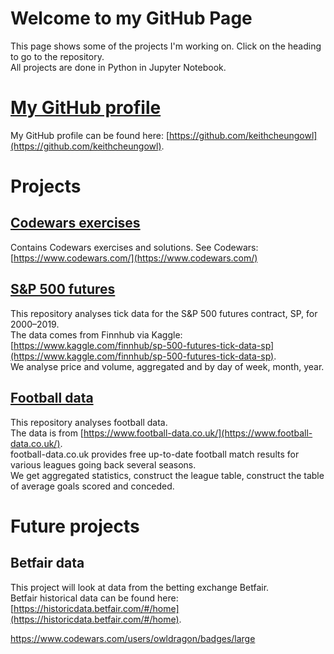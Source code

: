 # Welcome to my GitHub Page

This page shows some of the projects I'm working on. Click on the heading to go to the repository. \
All projects are done in Python in Jupyter Notebook.

# [My GitHub profile](https://github.com/keithcheungowl)
My GitHub profile can be found here: [https://github.com/keithcheungowl](https://github.com/keithcheungowl).

# Projects
## [Codewars exercises](https://github.com/keithcheungowl/Codewars)
Contains Codewars exercises and solutions. See Codewars: [https://www.codewars.com/](https://www.codewars.com/)

## [S&P 500 futures](https://github.com/keithcheungowl/SP500Futures)
This repository analyses tick data for the S&P 500 futures contract, SP, for 2000–2019. \
The data comes from Finnhub via Kaggle: [https://www.kaggle.com/finnhub/sp-500-futures-tick-data-sp](https://www.kaggle.com/finnhub/sp-500-futures-tick-data-sp). \
We analyse price and volume, aggregated and by day of week, month, year.

## [Football data](https://github.com/keithcheungowl/Football)
This repository analyses football data. \
The data is from [https://www.football-data.co.uk/](https://www.football-data.co.uk/). \
football-data.co.uk provides free up-to-date football match results for various leagues going back several seasons. \
We get aggregated statistics, construct the league table, construct the table of average goals scored and conceded.

# Future projects
## Betfair data
This project will look at data from the betting exchange Betfair. \
Betfair historical data can be found here: [https://historicdata.betfair.com/#/home](https://historicdata.betfair.com/#/home).

https://www.codewars.com/users/owldragon/badges/large
